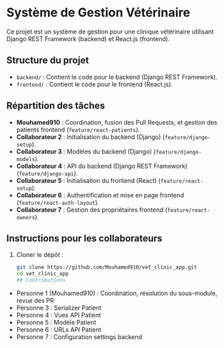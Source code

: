 # Système de Gestion Vétérinaire

Ce projet est un système de gestion pour une clinique vétérinaire utilisant Django REST Framework (backend) et React.js (frontend).

## Structure du projet
- `backend/` : Contient le code pour le backend (Django REST Framework).
- `frontend/` : Contient le code pour le frontend (React.js).

## Répartition des tâches
- **Mouhamed910** : Coordination, fusion des Pull Requests, et gestion des patients frontend (`feature/react-patients`).
- **Collaborateur 2** : Initialisation du backend (Django) (`feature/django-setup`).
- **Collaborateur 3** : Modèles du backend (Django) (`feature/django-models`).
- **Collaborateur 4** : API du backend (Django REST Framework) (`feature/django-api`).
- **Collaborateur 5** : Initialisation du frontend (React) (`feature/react-setup`).
- **Collaborateur 6** : Authentification et mise en page frontend (`feature/react-auth-layout`).
- **Collaborateur 7** : Gestion des propriétaires frontend (`feature/react-owners`).

## Instructions pour les collaborateurs
1. Cloner le dépôt :
   ```bash
   git clone https://github.com/Mouhamed910/vet_clinic_app.git
   cd vet_clinic_app
   ## Contributions
- Personne 1 (Mouhamed910) : Coordination, résolution du sous-module, revue des PR
- Personne 3 : Serializer Patient
- Personne 4 : Vues API Patient
- Personne 5 : Modèle Patient
- Personne 6 : URLs API Patient
- Personne 7 : Configuration settings backend